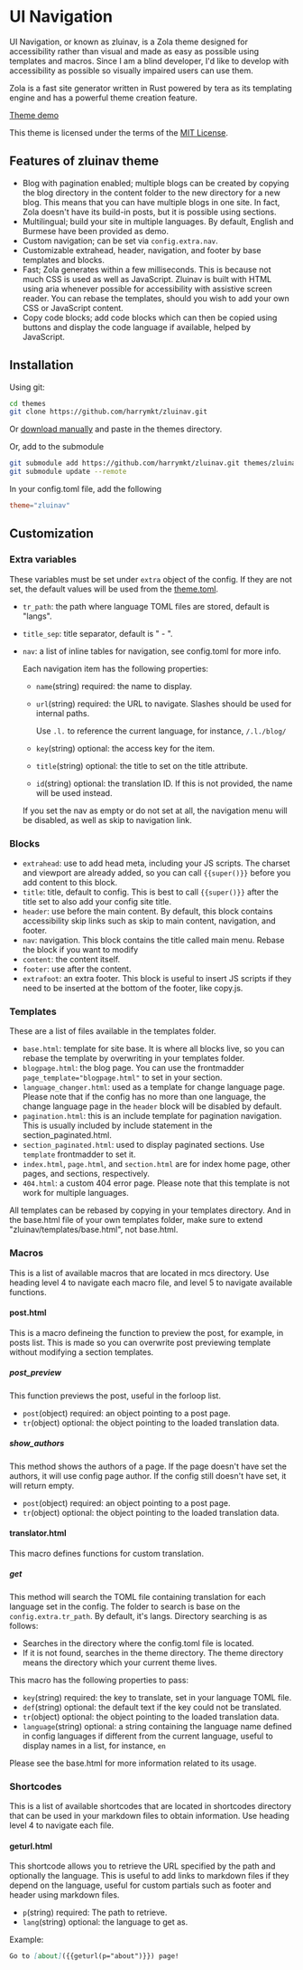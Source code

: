 # UI Navigation
UI Navigation, or known as zluinav, is a Zola theme designed for accessibility rather than visual and made as easy as possible using templates and macros. Since I am a blind developer, I'd like to develop with accessibility as possible so visually impaired users can use them.

Zola is a fast site generator written in Rust powered by tera as its templating engine and has a powerful theme creation feature.

[Theme demo](https://harrymkt.github.io/zluinav)

This theme is licensed under the terms of the [MIT License](https://github.com/harrymkt/zluinav/blob/main/LICENSE.md).

## Features of zluinav theme
* Blog with pagination enabled; multiple blogs can be created by copying the blog directory in the content folder to the new directory for a new blog. This means that you can have multiple blogs in one site. In fact, Zola doesn't have its build-in posts, but it is possible using sections.
* Multilingual; build your site in multiple languages. By default, English and Burmese have been provided as demo.
* Custom navigation; can be set via `config.extra.nav`.
* Customizable extrahead, header, navigation, and footer by base templates and blocks.
* Fast; Zola generates within a few milliseconds. This is because not much CSS is used as well as JavaScript. Zluinav is built with HTML using aria whenever possible for accessibility with assistive screen reader. You can rebase the templates, should you wish to add your own CSS or JavaScript content.
* Copy code blocks; add code blocks which can then be copied using buttons and display the code language if available, helped by JavaScript.

## Installation
Using git:
```bash
cd themes
git clone https://github.com/harrymkt/zluinav.git
```
Or [download manually](https://github.com/harrymkt/zluinav/archive/refs/heads/main.zip) and paste in the themes directory.

Or, add to the submodule
```bash
git submodule add https://github.com/harrymkt/zluinav.git themes/zluinav
git submodule update --remote
```

In your config.toml file, add the following
```toml
theme="zluinav"
```

## Customization
### Extra variables
These variables must be set under `extra` object of the config. If they are not set, the default values will be used from the [theme.toml](https://github.com/harrymkt/zluinav/blob/main/theme.toml).
* `tr_path`: the path where language TOML files are stored, default is "langs".
* `title_sep`: title separator, default is " - ".
* `nav`: a list of inline tables for navigation, see config.toml for more info.
	
	Each navigation item has the following properties:
	* `name`(string) required: the name to display.
	* `url`(string) required: the URL to navigate. Slashes should be used for internal paths.
		
		Use `.l.` to reference the current language, for instance, `/.l./blog/`
	* `key`(string) optional: the access key for the item.
	* `title`(string) optional: the title to set on the title attribute.
	* `id`(string) optional: the translation ID. If this is not provided, the name will be used instead.
	
	If you set the nav as empty or do not set at all, the navigation menu will be disabled, as well as skip to navigation link.

### Blocks
* `extrahead`: use to add head meta, including your JS scripts. The charset and viewport are already added, so you can call `{{super()}}` before you add content to this block.
* `title`: title, default to config. This is best to call `{{super()}}` after the title set to also add your config site title.
* `header`: use before the main content. By default, this block contains accessibility skip links such as skip to main content, navigation, and footer.
* `nav`: navigation. This block contains the title called main menu. Rebase the block if you want to modify
* `content`: the content itself.
* `footer`: use after the content.
* `extrafoot`: an extra footer. This block is useful to insert JS scripts if they need to be inserted at the bottom of the footer, like copy.js.

### Templates
These are a list of files available in the templates folder.
* `base.html`: template for site base. It is where all blocks live, so you can rebase the template by overwriting in your templates folder.
* `blogpage.html`: the blog page. You can use the frontmadder `page_template="blogpage.html"` to set in your section.
* `language_changer.html`: used as a template for change language page. Please note that if the config has no more than one language, the change language page in the `header` block will be disabled by default.
* `pagination.html`: this is an include template for pagination navigation. This is usually included by include statement in the section_paginated.html.
* `section_paginated.html`: used to display paginated sections. Use `template` frontmadder to set it.
* `index.html`, `page.html`, and `section.html` are for index home page, other pages, and sections, respectively.
* `404.html`: a custom 404 error page. Please note that this template is not work for multiple languages.

All templates can be rebased by copying in your templates directory. And in the base.html file of your own templates folder, make sure to extend "zluinav/templates/base.html", not base.html.

### Macros
This is a list of available macros that are located in mcs directory. Use heading level 4 to navigate each macro file, and level 5 to navigate available functions.

#### post.html
This is a macro defineing the function to preview the post, for example, in posts list. This is made so you can overwrite post previewing template without modifying a section templates.

##### post_preview
This function previews the post, useful in the forloop list.
* `post`(object) required: an object pointing to a post page.
* `tr`(object) optional: the object pointing to the loaded translation data.

##### show_authors
This method shows the authors of a page. If the page doesn't have set the authors, it will use config page author. If the config still doesn't have set, it will return empty.
* `post`(object) required: an object pointing to a post page.
* `tr`(object) optional: the object pointing to the loaded translation data.

#### translator.html
This macro defines functions for custom translation.

##### get
This method will search the TOML file containing translation for each language set in the config. The folder to search is base on the `config.extra.tr_path`. By default, it's langs. Directory searching is as follows:
* Searches in the directory where the config.toml file is located.
* If it is not found, searches in the theme directory. The theme directory means the directory which your current theme lives.

This macro has the following properties to pass:
* `key`(string) required: the key to translate, set in your language TOML file.
* `def`(string) optional: the default text if the key could not be translated.
* `tr`(object) optional: the object pointing to the loaded translation data.
* `language`(string) optional: a string containing the language name defined in config languages if different from the current language, useful to display names in a list, for instance, `en`

Please see the base.html for more information related to its usage.

### Shortcodes
This is a list of available shortcodes that are located in shortcodes directory that can be used in your markdown files to obtain information. Use heading level 4 to navigate each file.

#### geturl.html
This shortcode allows you to retrieve the URL specified by the path and optionally the language. This is useful to add links to markdown files if they depend on the language, useful for custom partials such as footer and header using markdown files.
* `p`(string) required: The path to retrieve.
* `lang`(string) optional: the language to get as.

Example:
```md
Go to [about]({{geturl(p="about")}}) page!
```